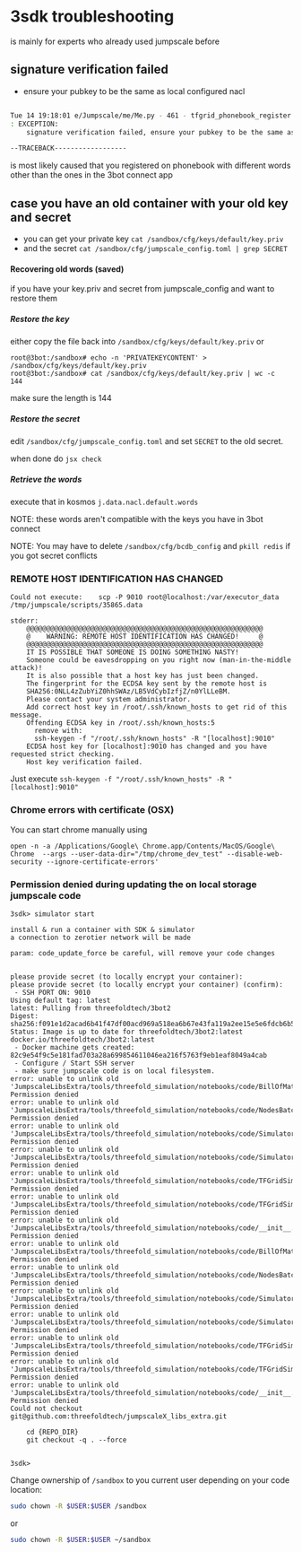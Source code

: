 # 3sdk troubleshooting

is mainly for experts who already used jumpscale before


## <a name='SignatureVerification'></a>signature verification failed

- ensure your pubkey to be the same as local configured nacl

```bash

Tue 14 19:18:01 e/Jumpscale/me/Me.py - 461 - tfgrid_phonebook_register
: EXCEPTION:
    signature verification failed, ensure your pubkey to be the same as local configured nacl

--TRACEBACK------------------

```

is most likely caused that you registered on phonebook with different words other than the ones in the 3bot connect app

## case you have an old container with your old key and secret

- you can get your private key `cat /sandbox/cfg/keys/default/key.priv`
- and the secret `cat /sandbox/cfg/jumpscale_config.toml | grep SECRET`


#### Recovering old words (saved)

if you have your key.priv and secret from jumpscale_config and want to restore them


##### Restore the key

either copy the file back into `/sandbox/cfg/keys/default/key.priv` or

```
root@3bot:/sandbox# echo -n 'PRIVATEKEYCONTENT' > /sandbox/cfg/keys/default/key.priv
root@3bot:/sandbox# cat /sandbox/cfg/keys/default/key.priv | wc -c
144
```

make sure the length is 144

##### Restore the secret

edit `/sandbox/cfg/jumpscale_config.toml` and set `SECRET` to the old secret.

when done do `jsx check`

##### Retrieve the words

execute that in kosmos `j.data.nacl.default.words`

NOTE: these words aren't compatible with the keys you have in 3bot connect

NOTE: You may have to delete `/sandbox/cfg/bcdb_config` and `pkill redis` if you got secret conflicts



### <a name='REMOTEHOSTIDENTIFICATIONHASCHANGED'></a>REMOTE HOST IDENTIFICATION HAS CHANGED

```
Could not execute:    scp -P 9010 root@localhost:/var/executor_data /tmp/jumpscale/scripts/35865.data

stderr:
    @@@@@@@@@@@@@@@@@@@@@@@@@@@@@@@@@@@@@@@@@@@@@@@@@@@@@@@@@@@
    @    WARNING: REMOTE HOST IDENTIFICATION HAS CHANGED!     @
    @@@@@@@@@@@@@@@@@@@@@@@@@@@@@@@@@@@@@@@@@@@@@@@@@@@@@@@@@@@
    IT IS POSSIBLE THAT SOMEONE IS DOING SOMETHING NASTY!
    Someone could be eavesdropping on you right now (man-in-the-middle attack)!
    It is also possible that a host key has just been changed.
    The fingerprint for the ECDSA key sent by the remote host is
    SHA256:0NLL4zZubYiZ0hhSWAz/LB5VdCybIzfjZ/n0YlLLeBM.
    Please contact your system administrator.
    Add correct host key in /root/.ssh/known_hosts to get rid of this message.
    Offending ECDSA key in /root/.ssh/known_hosts:5
      remove with:
      ssh-keygen -f "/root/.ssh/known_hosts" -R "[localhost]:9010"
    ECDSA host key for [localhost]:9010 has changed and you have requested strict checking.
    Host key verification failed.
```
Just execute `ssh-keygen -f "/root/.ssh/known_hosts" -R "[localhost]:9010"`

### Chrome errors with certificate (OSX)

You can start chrome manually using
```
open -n -a /Applications/Google\ Chrome.app/Contents/MacOS/Google\ Chrome  --args --user-data-dir="/tmp/chrome_dev_test" --disable-web-security --ignore-certificate-errors'
```

### Permission denied during updating the on local storage jumpscale code
```
3sdk> simulator start

install & run a container with SDK & simulator
a connection to zerotier network will be made

param: code_update_force be careful, will remove your code changes


please provide secret (to locally encrypt your container):
please provide secret (to locally encrypt your container) (confirm):
 - SSH PORT ON: 9010
Using default tag: latest
latest: Pulling from threefoldtech/3bot2
Digest: sha256:f091e1d2acad6b41f47df00acd969a518ea6b67e43fa119a2ee15e5e6fdcb6b5
Status: Image is up to date for threefoldtech/3bot2:latest
docker.io/threefoldtech/3bot2:latest
 - Docker machine gets created:
82c9e54f9c5e181fad703a28a699854611046ea216f5763f9eb1eaf8049a4cab
 - Configure / Start SSH server
 - make sure jumpscale code is on local filesystem.
error: unable to unlink old 'JumpscaleLibsExtra/tools/threefold_simulation/notebooks/code/BillOfMaterial.py': Permission denied
error: unable to unlink old 'JumpscaleLibsExtra/tools/threefold_simulation/notebooks/code/NodesBatch.py': Permission denied
error: unable to unlink old 'JumpscaleLibsExtra/tools/threefold_simulation/notebooks/code/SimulatorBase.py': Permission denied
error: unable to unlink old 'JumpscaleLibsExtra/tools/threefold_simulation/notebooks/code/SimulatorConfig.py': Permission denied
error: unable to unlink old 'JumpscaleLibsExtra/tools/threefold_simulation/notebooks/code/TFGridSimulator.py': Permission denied
error: unable to unlink old 'JumpscaleLibsExtra/tools/threefold_simulation/notebooks/code/TFGridSimulatorFactory.py': Permission denied
error: unable to unlink old 'JumpscaleLibsExtra/tools/threefold_simulation/notebooks/code/__init__.py': Permission denied
error: unable to unlink old 'JumpscaleLibsExtra/tools/threefold_simulation/notebooks/code/BillOfMaterial.py': Permission denied
error: unable to unlink old 'JumpscaleLibsExtra/tools/threefold_simulation/notebooks/code/NodesBatch.py': Permission denied
error: unable to unlink old 'JumpscaleLibsExtra/tools/threefold_simulation/notebooks/code/SimulatorBase.py': Permission denied
error: unable to unlink old 'JumpscaleLibsExtra/tools/threefold_simulation/notebooks/code/SimulatorConfig.py': Permission denied
error: unable to unlink old 'JumpscaleLibsExtra/tools/threefold_simulation/notebooks/code/TFGridSimulator.py': Permission denied
error: unable to unlink old 'JumpscaleLibsExtra/tools/threefold_simulation/notebooks/code/TFGridSimulatorFactory.py': Permission denied
error: unable to unlink old 'JumpscaleLibsExtra/tools/threefold_simulation/notebooks/code/__init__.py': Permission denied
Could not checkout git@github.com:threefoldtech/jumpscaleX_libs_extra.git

    cd {REPO_DIR}
    git checkout -q . --force


3sdk>
```

Change ownership of `/sandbox` to you current user depending on your code location:
```bash
sudo chown -R $USER:$USER /sandbox
```
or
```bash
sudo chown -R $USER:$USER ~/sandbox
```
